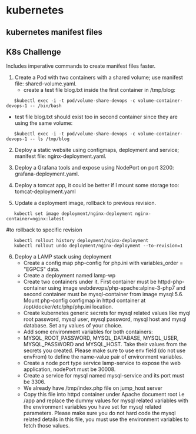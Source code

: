 # kubernetes
## kubernetes manifest files
## K8s Challenge

Includes imperative commands to create manifest files faster.


1. Create a Pod with two containers with a shared volume; use manifest file: shared-volume.yaml.
   - create a test file blog.txt inside the first container in /tmp/blog:

```
   $kubectl exec -i -t pod/volume-share-devops -c volume-container-devops-1 -- /bin/bash
```
   - test file blog.txt should exist too in second container since they are using the same volume:

```
   $kubectl exec -i -t pod/volume-share-devops -c volume-container-devops-1 -- ls /tmp/blog
```

2. Deploy a static website using configmaps, deployment and service; manifest file: nginx-deployment.yaml.

3. Deploy a Grafana tools and expose using NodePort on port 3200: grafana-deployment.yaml.

4. Deploy a tomcat app, it could be better if I mount some storage too: tomcat-deployment.yaml

5. Update a deployment image, rollback to previous revision.
```
   kubectl set image deployment/nginx-deployment nginx-container=nginx:latest
```
   #to rollback to specific revision
```
   kubectl rollout history deployment/nginx-deployment
   kubectl rollout undo deployment/nginx-deployment --to-revision=1
```

6. Deploy a LAMP stack using deployment
   - Create a config map php-config for php.ini with variables_order = "EGPCS" data.
   - Create a deployment named lamp-wp
   - Create two containers under it. First container must be httpd-php-container using image webdevops/php-apache:alpine-3-php7 and second container must be mysql-container from image mysql:5.6. Mount php-config configmap in httpd container at /opt/docker/etc/php/php.ini location.
   - Create kubernetes generic secrets for mysql related values like myql root password, mysql user, mysql password, mysql host and mysql database. Set any values of your choice.
   - Add some environment variables for both containers:
   - MYSQL_ROOT_PASSWORD, MYSQL_DATABASE, MYSQL_USER, MYSQL_PASSWORD and MYSQL_HOST. Take their values from the secrets you created. Please make sure to use env field (do not use envFrom) to define the name-value pair of environment variables.
   - Create a node port type service lamp-service to expose the web application, nodePort must be 30008.
   - Create a service for mysql named mysql-service and its port must be 3306.
   - We already have /tmp/index.php file on jump_host server
   - Copy this file into httpd container under Apache document root i.e /app and replace the dummy values for mysql related variables with the environment variables you have set for mysql related parameters. Please make sure you do not hard code the mysql related details in this file, you must use the environment variables to fetch those values.
